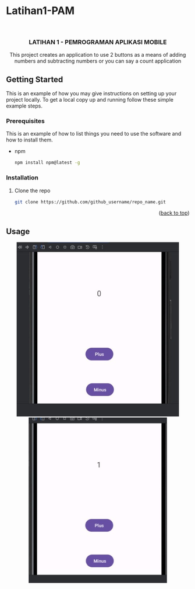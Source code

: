 # Latihan1-PAM

<!-- Improved compatibility of back to top link: See: https://github.com/othneildrew/Best-README-Template/pull/73 -->
<a name="readme-top"></a>
<!--
*** Thanks for checking out the Best-README-Template. If you have a suggestion
*** that would make this better, please fork the repo and create a pull request
*** or simply open an issue with the tag "enhancement".
*** Don't forget to give the project a star!
*** Thanks again! Now go create something AMAZING! :D
-->



<!-- PROJECT SHIELDS -->
<!--
*** I'm using markdown "reference style" links for readability.
*** Reference links are enclosed in brackets [ ] instead of parentheses ( ).
*** See the bottom of this document for the declaration of the reference variables
*** for contributors-url, forks-url, etc. This is an optional, concise syntax you may use.
*** https://www.markdownguide.org/basic-syntax/#reference-style-links
-->



<!-- PROJECT LOGO -->
<br />
<div align="center">
<h3 align="center">LATIHAN 1 - PEMROGRAMAN APLIKASI MOBILE</h3>

  <p align="center">
    This project creates an application to use 2 buttons as a means of adding numbers and subtracting numbers or you can say a count application
  </p>
</div>



<!-- TABLE OF CONTENTS -->


<!-- ABOUT THE PROJECT -->


<!-- GETTING STARTED -->
## Getting Started

This is an example of how you may give instructions on setting up your project locally.
To get a local copy up and running follow these simple example steps.

### Prerequisites

This is an example of how to list things you need to use the software and how to install them.
* npm
  ```sh
  npm install npm@latest -g
  ```

### Installation

1. Clone the repo
   ```sh
   git clone https://github.com/github_username/repo_name.git
   ```
<p align="right">(<a href="#readme-top">back to top</a>)</p>



<!-- USAGE EXAMPLES -->
## Usage
<div align="center">
  <img src="images/1.jpeg" alt="1">
  <br>
  <img src="images/2.jpeg" alt="2">
</div>
